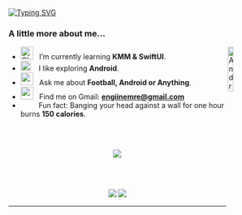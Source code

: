 
[![Typing SVG](https://readme-typing-svg.demolab.com?font=Poppins&weight=600&size=45&duration=3500&pause=500&color=000000&center=true&vCenter=true&width=1120&height=334&lines=Hi+There.+I'm+Engin;I'm+Software+Developer;Android%2C+KMM%2C+Swift+UI%2C+Compose)](https://git.io/typing-svg)

### A little more about me...  

- <img alt="GIF" src="https://github.com/SP-XD/SP-XD/blob/main/images/Developer.gif" width="25" /> &nbsp; I’m currently learning **KMM & SwiftUI**. <img align="right" src="https://media.tenor.com/gAN1p2C9Z2QAAAAC/hello.gif" alt="Android" width="15%" />
- <img src="https://github.com/SP-XD/SP-XD/blob/main/images/hyperkitty.gif?raw=true" width="20" />&nbsp;&nbsp;&nbsp; I like exploring **Android**. <br>
- <img src="https://github.com/SP-XD/SP-XD/blob/main/images/message.gif?raw=true" width="25" />&nbsp;&nbsp; Ask me about **Football, Android or Anything**. <br>
- <img src="https://github.com/SP-XD/SP-XD/blob/main/images/letterbox.gif?raw=true" width="25" /> &nbsp; Find me on Gmail: **engiinemre@gmail.com**<br>
- &nbsp;&nbsp;<img src="https://github.com/SP-XD/SP-XD/blob/main/images/lightning.gif?raw=true" width="12" />&nbsp;&nbsp;&nbsp;&nbsp;Fun fact: Banging your head against a wall for one hour burns **150 calories**.<br>
<br>
<br>

<p align="center">
  <a href="https://www.linkedin.com/in/engiinemre/">
    <img src="https://skillicons.dev/icons?i=androidstudio,flutter,kotlin,graphql,gradle,sqlite,py,firebase,linkedin&theme=dark" />
  </a>
</p>

<br>
<br>

<p align="center">
  <img src="https://github-readme-stats.vercel.app/api?username=enginemre&show_icons=true&theme=bear">
  <img src="https://github-readme-streak-stats.herokuapp.com?user=enginemre&theme=dark&hide_border=true">
</p>

---


